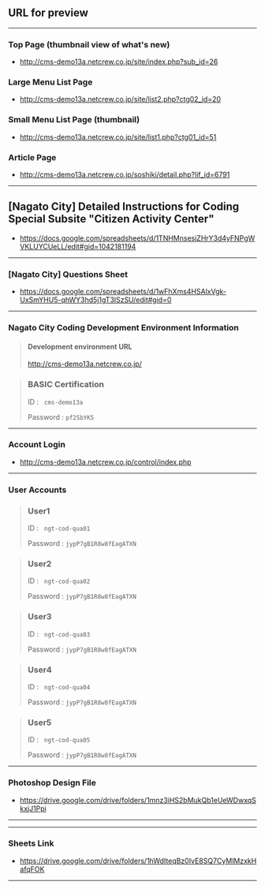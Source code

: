 

## URL for preview

---

### Top Page (thumbnail view of what's new)

- http://cms-demo13a.netcrew.co.jp/site/index.php?sub_id=26

### Large Menu List Page

- http://cms-demo13a.netcrew.co.jp/site/list2.php?ctg02_id=20

### Small Menu List Page (thumbnail)

- http://cms-demo13a.netcrew.co.jp/site/list1.php?ctg01_id=51

### Article Page

- http://cms-demo13a.netcrew.co.jp/soshiki/detail.php?lif_id=6791

---

## [Nagato City] Detailed Instructions for Coding Special Subsite "Citizen Activity Center"

- https://docs.google.com/spreadsheets/d/1TNHMnsesjZHrY3d4yFNPgWVKLUYCUeLL/edit#gid=1042181194

---

### [Nagato City] Questions Sheet

- https://docs.google.com/spreadsheets/d/1wFhXms4HSAlxVgk-UxSmYHU5-qhWY3hd5j1gT3lSzSU/edit#gid=0

---

### Nagato City Coding Development Environment Information

> #### Development environment URL
>
> http://cms-demo13a.netcrew.co.jp/

> ### BASIC Certification
>
> ID : ` cms-demo13a`
>
> Password : `pf2SbYK5`

---

### Account Login

- http://cms-demo13a.netcrew.co.jp/control/index.php

---

### User Accounts

> ### User1
>
> ID : ` ngt-cod-qua01`
>
> Password : `jypP7gB1R8w8fEagATXN`

> ### User2
>
> ID : ` ngt-cod-qua02`
>
> Password : `jypP7gB1R8w8fEagATXN`

> ### User3
>
> ID : ` ngt-cod-qua03`
>
> Password : `jypP7gB1R8w8fEagATXN`

> ### User4
>
> ID : ` ngt-cod-qua04`
>
> Password : `jypP7gB1R8w8fEagATXN`

> ### User5
>
> ID : ` ngt-cod-qua05`
>
> Password : `jypP7gB1R8w8fEagATXN`

---

### Photoshop Design File

- https://drive.google.com/drive/folders/1mnz3iHS2bMukQb1eUeWDwxqSkxjJ1Ppi

---
---

### Sheets Link

- https://drive.google.com/drive/folders/1hWdIteqBz0IvE8SQ7CyMlMzxkHafqFOK

---
